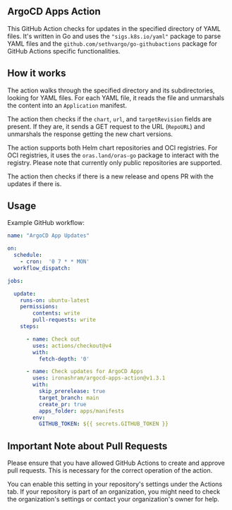 ## ArgoCD Apps Action
This GitHub Action checks for updates in the specified directory of YAML files. It's written in Go and uses the `"sigs.k8s.io/yaml"` package to parse YAML files and the `github.com/sethvargo/go-githubactions` package for GitHub Actions specific functionalities.

## How it works

The action walks through the specified directory and its subdirectories, looking for YAML files. For each YAML file, it reads the file and unmarshals the content into an `Application` manifest.

The action then checks if the `chart`, `url`, and `targetRevision` fields are present. If they are, it sends a GET request to the URL (`RepoURL`) and unmarshals the response getting the new chart versions.

The action supports both Helm chart repositories and OCI registries. For OCI registries, it uses the `oras.land/oras-go` package to interact with the registry. Please note that currently only public repositories are supported.


The action then checks if there is a new release and opens PR with the updates if there is.

## Usage

Example GitHub workflow:

```yaml
name: "ArgoCD App Updates"

on:
  schedule:
    - cron:  '0 7 * * MON'
  workflow_dispatch:

jobs:

  update:
    runs-on: ubuntu-latest
    permissions:
        contents: write
        pull-requests: write
    steps:

      - name: Check out
        uses: actions/checkout@v4
        with:
          fetch-depth: '0'

      - name: Check updates for ArgoCD Apps
        uses: ironashram/argocd-apps-action@v1.3.1
        with:
          skip_prerelease: true
          target_branch: main
          create_pr: true
          apps_folder: apps/manifests
        env:
          GITHUB_TOKEN: ${{ secrets.GITHUB_TOKEN }}
```

## Important Note about Pull Requests

Please ensure that you have allowed GitHub Actions to create and approve pull requests. This is necessary for the correct operation of the action.

You can enable this setting in your repository's settings under the Actions tab. If your repository is part of an organization, you might need to check the organization's settings or contact your organization's owner for help.
